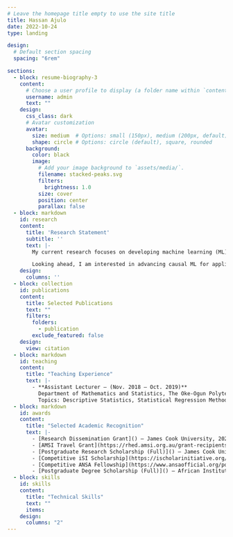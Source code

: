 ```yaml
---
# Leave the homepage title empty to use the site title
title: Hassan Ajulo
date: 2022-10-24
type: landing

design:
  # Default section spacing
  spacing: "6rem"

sections:
  - block: resume-biography-3
    content:
      # Choose a user profile to display (a folder name within `content/authors/`)
      username: admin
      text: ""
    design:
      css_class: dark
      # Avatar customization
      avatar:
        size: medium  # Options: small (150px), medium (200px, default), large (320px), xl (400px), xxl (500px)
        shape: circle # Options: circle (default), square, rounded
      background:
        color: black
        image:
          # Add your image background to `assets/media/`.
          filename: stacked-peaks.svg
          filters:
            brightness: 1.0
          size: cover
          position: center
          parallax: false
  - block: markdown
    id: research
    content:
      title: 'Research Statement'
      subtitle: ''
      text: |-
        My current research focuses on developing machine learning (ML) and Bayesian statistical methods for applications in epidemiology. For example, I recently developed a localized spatiotemporal random forest model to study COVID-19 dynamics across US counties, capturing how epidemiological, demographic, and environmental drivers shift across regions and periods. I also collaborated in applying Bayesian frameworks, including distributed lag non-linear models, to quantify uncertainty and evaluate delayed environmental effects, such as temperature on Salmonella risk across New South Wales local health districts. These methods provide more accurate, interpretable, and actionable insights to support early interventions and inform public health decision-making.

        Looking ahead, I am interested in advancing causal ML for applications in epidemiology and biology. As ML methods become increasingly central to these fields, the ability to move beyond correlations and rigorously establish causal effects is essential. Causal ML can help disentangle the effects of policies, vaccination campaigns, and environmental exposures on disease outcomes, as well as evaluate treatment effects on patient outcomes within the broader scope of clinical epidemiology, thereby guiding adaptive, evidence-based strategies. In biology, these approaches can also be applied to omics data, offering opportunities to better understand the causative role of genes in complex processes such as gene regulation, disease progression, and cellular development.
    design:
      columns: ''
  - block: collection
    id: publications
    content:
      title: Selected Publications
      text: ""
      filters:
        folders:
          - publication
        exclude_featured: false
    design:
      view: citation
  - block: markdown
    id: teaching
    content:
      title: "Teaching Experience"
      text: |-
        - **Assistant Lecturer – (Nov. 2018 – Oct. 2019)**  
          Department of Mathematics and Statistics, The Oke-Ogun Polytechnic Saki  
          Topics: Descriptive Statistics, Statistical Regression Methods, Intoductory Linear Algebra, Non-Paramtric Methods
  - block: markdown
    id: awards
    content:
      title: "Selected Academic Recognition"
      text: |-
        - [Research Dissemination Grant]() – James Cook University, 2025
        - [AMSI Travel Grant](https://rhed.amsi.org.au/grant-recipients/) – Australian Mathematical Science Institute BioInfoSummer, 2024
        - [Postgraduate Research Scholarship (Full)]() – James Cook University Australia, 2023
        - [Competitive iSI Scholarship](https://ischolarinitiative.org/2023-isi-scholarship-awardees/) – i-Scholar Initiative, 2023 
        - [Competitive ANSA Fellowship](https://www.ansaofficial.org/post/meet-the-2022-ansa-fellowship-recipients) – Association of Nigerian Scholars in America, 2022
        - [Postgraduate Degree Scholarship (Full)]() – African Institute for Mathematical Sciences Rwanda, 2021
  - block: skills
    id: skills
    content:
      title: "Technical Skills"
      text: "" 
      items:
    design:
      columns: "2"
---
```


